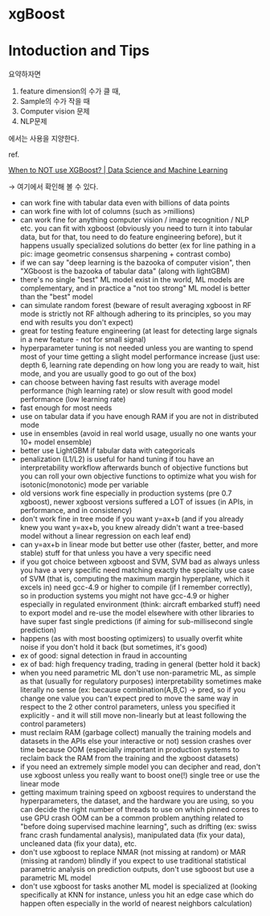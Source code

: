 # xgBoost

# Intoduction and Tips

요약하자면

1. feature dimension의 수가 클 때,
2. Sample의 수가 작을 때
3. Computer vision 문제
4. NLP문제

에서는 사용을 지양한다.

ref.

[When to NOT use XGBoost? | Data Science and Machine Learning](https://www.kaggle.com/discussion/196542?fbclid=IwAR132c6fD_Rh3ZR1io_FInrLmSHVdPI53pw0q51kaUplR1LiDOsQ0rnVtIg)

→ 여기에서 확인해 볼 수 있다. 

- can work fine with tabular data even with billions of data points
- can work fine with lot of columns (such as >millions)
- can work fine for anything computer vision / image recognition / NLP etc. you can fit with xgboost (obviously you need to turn it into tabular data, but for that, tou need to do feature engineering before), but it happens usually specialized solutions do better (ex for line pathing in a pic: image geometric consensus sharpening + contrast combo)
- if we can say "deep learning is the bazooka of computer vision", then "XGboost is the bazooka of tabular data" (along with lightGBM)
- there's no single "best" ML model exist in the world, ML models are complementary, and in practice a "not too strong" ML model is better than the "best" model
- can simulate random forest (beware of result averaging xgboost in RF mode is strictly not RF although adhering to its principles, so you may end with results you don't expect)
- great for testing feature engineering (at least for detecting large signals in a new feature - not for small signal)
- hyperparameter tuning is not needed unless you are wanting to spend most of your time getting a slight model performance increase (just use: depth 6, learning rate depending on how long you are ready to wait, hist mode, and you are usually good to go out of the box)
- can choose between having fast results with average model performance (high learning rate) or slow result with good model performance (low learning rate)
- fast enough for most needs
- use on tabular data if you have enough RAM if you are not in distributed mode
- use in ensembles (avoid in real world usage, usually no one wants your 10+ model ensemble)
- better use LightGBM if tabular data with categoricals
- penalization (L1/L2) is useful for hand tuning if tou have an interpretability workflow afterwards bunch of objective functions but you can roll your own objective functions to optimize what you wish for isotonic(monotonic) mode per variable
- old versions work fine especially in production systems (pre 0.7 xgboost), newer xgboost versions suffered a LOT of issues (in APIs, in performance, and in consistency)
- don't work fine in tree mode if you want y=ax+b (and if you already knew you want y=ax+b, you knew already didn't want a tree-based model without a linear regression on each leaf end)
- can y=ax+b in linear mode but better use other (faster, better, and more stable) stuff for that unless you have a very specific need
- if you got choice between xgboost and SVM, SVM bad as always unless you have a very specific need matching exactly the specialty use case of SVM (that is, computing the maximum margin hyperplane, which it excels in) need gcc-4.9 or higher to compile (if I remember correctly), so in production systems you might not have gcc-4.9 or higher especially in regulated environment (think: aircraft embarked stuff) need to export model and re-use the model elsewhere with other libraries to have super fast single predictions (if aiming for sub-millisecond single prediction)
- happens (as with most boosting optimizers) to usually overfit white noise if you don't hold it back (but sometimes, it's good) 
- ex of good:  signal detection in fraud in accounting 
- ex of bad:  high frequency trading, trading in general (better hold it back)
- when you need parametric ML don't use non-parametric ML, as simple as that (usually for regulatory purposes) interpretability sometimes make literally no sense 
(ex: because combination(A,B,C) -> pred, so if you change one value you can't expect pred to move the same way in respect to the 2 other control parameters, unless you specified it explicitly - and it will still move non-linearly but at least following the control parameters)
- must reclaim RAM (garbage collect) manually the training models and datasets in the APIs else your interactive or not) session crashes over time because OOM (especially important in production systems to reclaim back the RAM from the training and the xgboost datasets)
- if you need an extremely simple model you can decipher and read, don't use xgboost unless you really want to boost one(!) single tree or use the linear mode
- getting maximum training speed on xgboost requires to understand the hyperparameters, the dataset, and the hardware you are using, so you can decide the right number of threads to use on which pinned cores to use GPU crash OOM can be a common problem anything related to "before doing supervised machine learning", such as drifting (ex: swiss franc crash fundamental analysis), manipulated data (fix your data), uncleaned data (fix your data), etc.
- don't use xgboost to replace NMAR (not missing at random) or MAR (missing at random) blindly if you expect to use traditional statistical parametric analysis on prediction outputs, don't use sgboost but use a parametric ML model
- don't use xgboost for tasks another ML model is specialized at (looking specifically at KNN for instance, unless you hit an edge case which do happen often especially in the world of nearest neighbors calculation)